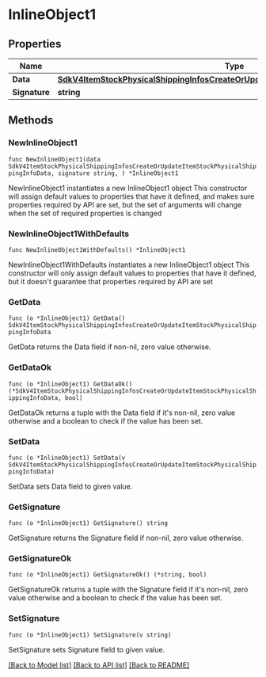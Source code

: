 # InlineObject1

## Properties

Name | Type | Description | Notes
------------ | ------------- | ------------- | -------------
**Data** | [**SdkV4ItemStockPhysicalShippingInfosCreateOrUpdateItemStockPhysicalShippingInfoData**](SdkV4ItemStockPhysicalShippingInfosCreateOrUpdateItemStockPhysicalShippingInfoData.md) |  | 
**Signature** | **string** |  | 

## Methods

### NewInlineObject1

`func NewInlineObject1(data SdkV4ItemStockPhysicalShippingInfosCreateOrUpdateItemStockPhysicalShippingInfoData, signature string, ) *InlineObject1`

NewInlineObject1 instantiates a new InlineObject1 object
This constructor will assign default values to properties that have it defined,
and makes sure properties required by API are set, but the set of arguments
will change when the set of required properties is changed

### NewInlineObject1WithDefaults

`func NewInlineObject1WithDefaults() *InlineObject1`

NewInlineObject1WithDefaults instantiates a new InlineObject1 object
This constructor will only assign default values to properties that have it defined,
but it doesn't guarantee that properties required by API are set

### GetData

`func (o *InlineObject1) GetData() SdkV4ItemStockPhysicalShippingInfosCreateOrUpdateItemStockPhysicalShippingInfoData`

GetData returns the Data field if non-nil, zero value otherwise.

### GetDataOk

`func (o *InlineObject1) GetDataOk() (*SdkV4ItemStockPhysicalShippingInfosCreateOrUpdateItemStockPhysicalShippingInfoData, bool)`

GetDataOk returns a tuple with the Data field if it's non-nil, zero value otherwise
and a boolean to check if the value has been set.

### SetData

`func (o *InlineObject1) SetData(v SdkV4ItemStockPhysicalShippingInfosCreateOrUpdateItemStockPhysicalShippingInfoData)`

SetData sets Data field to given value.


### GetSignature

`func (o *InlineObject1) GetSignature() string`

GetSignature returns the Signature field if non-nil, zero value otherwise.

### GetSignatureOk

`func (o *InlineObject1) GetSignatureOk() (*string, bool)`

GetSignatureOk returns a tuple with the Signature field if it's non-nil, zero value otherwise
and a boolean to check if the value has been set.

### SetSignature

`func (o *InlineObject1) SetSignature(v string)`

SetSignature sets Signature field to given value.



[[Back to Model list]](../README.md#documentation-for-models) [[Back to API list]](../README.md#documentation-for-api-endpoints) [[Back to README]](../README.md)


